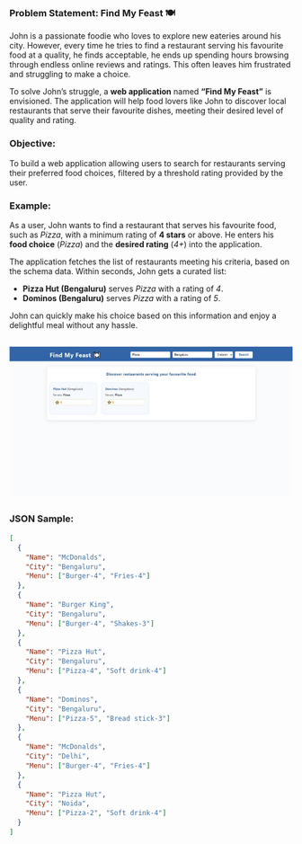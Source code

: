 ### Problem Statement: Find My Feast 🍽️ 

John is a passionate foodie who loves to explore new eateries around his city. However, every time he tries to find a restaurant serving his favourite food at a quality, he finds acceptable, he ends up spending hours browsing through endless online reviews and ratings. This often leaves him frustrated and struggling to make a choice. 

To solve John’s struggle, a **web application** named **“Find My Feast”** is envisioned. The application will help food lovers like John to discover local restaurants that serve their favourite dishes, meeting their desired level of quality and rating. 

### Objective: 
To build a web application allowing users to search for restaurants serving their preferred food choices, filtered by a threshold rating provided by the user.  

### Example: 
As a user, John wants to find a restaurant that serves his favourite food, such as *Pizza*, with a minimum rating of **4 stars** or above. He enters his **food choice** (*Pizza*) and the **desired rating** (*4+*) into the application.  

The application fetches the list of restaurants meeting his criteria, based on the schema data. Within seconds, John gets a curated list: 

- **Pizza Hut (Bengaluru)** serves *Pizza* with a rating of *4*. 
- **Dominos (Bengaluru)** serves *Pizza* with a rating of *5*. 

John can quickly make his choice based on this information and enjoy a delightful meal without any hassle. 

![Alt text](ui.jfif)
---

### JSON Sample:

```json
[
  {
    "Name": "McDonalds",
    "City": "Bengaluru",
    "Menu": ["Burger-4", "Fries-4"]
  },
  {
    "Name": "Burger King",
    "City": "Bengaluru",
    "Menu": ["Burger-4", "Shakes-3"]
  },
  {
    "Name": "Pizza Hut",
    "City": "Bengaluru",
    "Menu": ["Pizza-4", "Soft drink-4"]
  },
  {
    "Name": "Dominos",
    "City": "Bengaluru",
    "Menu": ["Pizza-5", "Bread stick-3"]
  },
  {
    "Name": "McDonalds",
    "City": "Delhi",
    "Menu": ["Burger-4", "Fries-4"]
  },
  {
    "Name": "Pizza Hut",
    "City": "Noida",
    "Menu": ["Pizza-2", "Soft drink-4"]
  }
]
